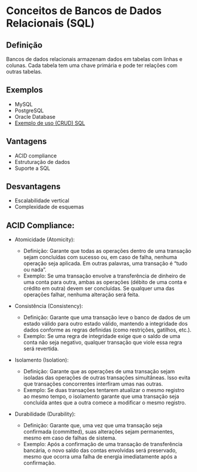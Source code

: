 # Conceitos de Bancos de Dados Relacionais (SQL)

## Definição
Bancos de dados relacionais armazenam dados em tabelas com linhas e colunas. Cada tabela tem uma chave primária e pode ter relações com outras tabelas.

## Exemplos
- MySQL
- PostgreSQL
- Oracle Database
- [Exemplo de uso (CRUD) SQL](/SQL/sql_crud.txt)

## Vantagens
- ACID compliance
- Estruturação de dados
- Suporte a SQL

## Desvantagens
- Escalabilidade vertical
- Complexidade de esquemas
## ACID Compliance: 
- Atomicidade (Atomicity):
  - Definição: Garante que todas as operações dentro de uma transação sejam concluídas com sucesso ou, em caso de falha, nenhuma operação seja aplicada. Em outras palavras, uma transação é “tudo ou nada”.
  - Exemplo: Se uma transação envolve a transferência de dinheiro de uma conta para outra, ambas as operações (débito de uma conta e crédito em outra) devem ser concluídas. Se qualquer uma das operações falhar, nenhuma alteração será feita.
      
- Consistência (Consistency):
  - Definição: Garante que uma transação leve o banco de dados de um estado válido para outro estado válido, mantendo a integridade dos dados conforme as regras definidas (como restrições, gatilhos, etc.).
  - Exemplo: Se uma regra de integridade exige que o saldo de uma conta não seja negativo, qualquer transação que viole essa regra será revertida.
  
- Isolamento (Isolation):
  - Definição: Garante que as operações de uma transação sejam isoladas das operações de outras transações simultâneas. Isso evita que transações concorrentes interfiram umas nas outras.
  - Exemplo: Se duas transações tentarem atualizar o mesmo registro ao mesmo tempo, o isolamento garante que uma transação seja concluída antes que a outra comece a modificar o mesmo registro.
  
- Durabilidade (Durability):
  - Definição: Garante que, uma vez que uma transação seja confirmada (committed), suas alterações sejam permanentes, mesmo em caso de falhas de sistema.
  - Exemplo: Após a confirmação de uma transação de transferência bancária, o novo saldo das contas envolvidas será preservado, mesmo que ocorra uma falha de energia imediatamente após a confirmação.
